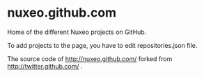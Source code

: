 nuxeo.github.com
======
Home of the different Nuxeo projects on GitHub.

To add projects to the page, you have to edit repositories.json file.


The source code of http://nuxeo.github.com/ forked from http://twitter.github.com/ .



